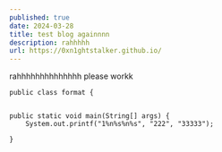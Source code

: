 ```yaml
---
published: true
date: 2024-03-28
title: test blog againnnn
description: rahhhhh
url: https://0xn1ghtstalker.github.io/
---
```

rahhhhhhhhhhhhhh please workk
```
public class format {


public static void main(String[] args) {
    System.out.printf("1%n%s%n%s", "222", "33333");

}
```

